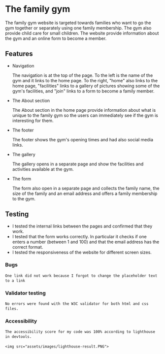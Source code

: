 # The family gym

The family gym website is targeted towards families who want to go the gym together or separately using one family membership. The gym also provide child care for small children. The website provide information about the gym and an online form to become a member.

## Features
- Navigation

    The navigation is at the top of the page. To the left is the name of the gym and it links to the home page. To the right, "home" also links to the home page, "facilities" links to a gallery of pictures showing some of the gym's facilities, and "join" links to a form to become a family member.
- The About section

    The About section in the home page provide information about what is unique to the family gym so the users can immediately see if the gym is interesting for them.
- The footer

    The footer shows the gym's opening times and had also social media links.
- The gallery

    The gallery opens in a separate page and show the facilities and activities available at the gym.
- The form

    The form also open in a separate page and collects the family name, the size of the family and an email address and offers a family membership to the gym.

## Testing

- I tested the internal links between the pages and confirmed that they work.
- I tested that the form works correctly. In particular it checks if one enters a number (between 1 and 100) and that the email address has the correct format.
- I tested the responsiveness of the website for different screen sizes.

### Bugs

    One link did not work because I forgot to change the placeholder text to a link

### Validator testing

    No errors were found with the W3C validator for both html and css files.

### Accessibility

    The accessibility score for my code was 100% according to lighthouse in devtools.

    <img src="assets/images/lighthouse-result.PNG">

